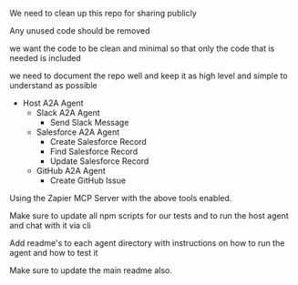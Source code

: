 We need to clean up this repo for sharing publicly

Any unused code should be removed

we want the code to be clean and minimal so that only the code that is needed is included

we need to document the repo well and keep it as high level and simple to understand as possible

- Host A2A Agent
  - Slack A2A Agent
    - Send Slack Message
  - Salesforce A2A Agent
    - Create Salesforce Record
    - Find Salesforce Record
    - Update Salesforce Record
  - GitHub A2A Agent
    - Create GitHub Issue

Using the Zapier MCP Server with the above tools enabled.

Make sure to update all npm scripts for our tests and to run the host agent and chat with it via cli

Add readme's to each agent directory with instructions on how to run the agent and how to test it

Make sure to update the main readme also.